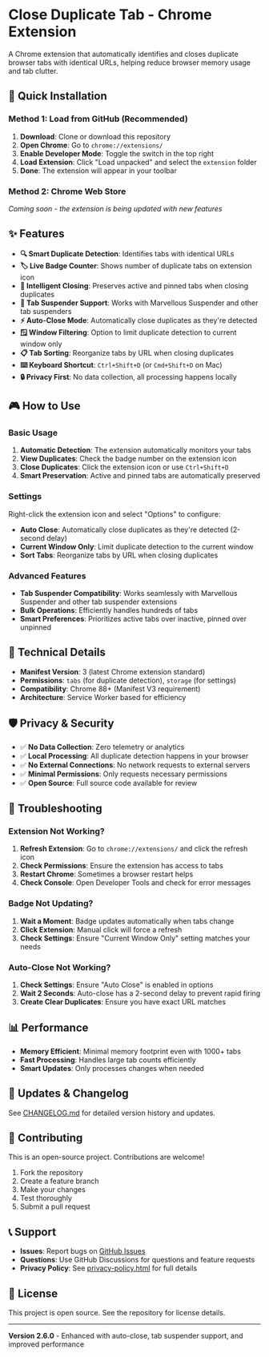# Close Duplicate Tab - Chrome Extension

A Chrome extension that automatically identifies and closes duplicate browser tabs with identical URLs, helping reduce browser memory usage and tab clutter.

## 🚀 Quick Installation

### Method 1: Load from GitHub (Recommended)

1. **Download**: Clone or download this repository
2. **Open Chrome**: Go to `chrome://extensions/`
3. **Enable Developer Mode**: Toggle the switch in the top right
4. **Load Extension**: Click "Load unpacked" and select the `extension` folder
5. **Done**: The extension will appear in your toolbar

### Method 2: Chrome Web Store

_Coming soon - the extension is being updated with new features_

## ✨ Features

- **🔍 Smart Duplicate Detection**: Identifies tabs with identical URLs
- **🏷️ Live Badge Counter**: Shows number of duplicate tabs on extension icon
- **🎯 Intelligent Closing**: Preserves active and pinned tabs when closing duplicates
- **📱 Tab Suspender Support**: Works with Marvellous Suspender and other tab suspenders
- **⚡ Auto-Close Mode**: Automatically close duplicates as they're detected
- **🪟 Window Filtering**: Option to limit duplicate detection to current window only
- **📋 Tab Sorting**: Reorganize tabs by URL when closing duplicates
- **⌨️ Keyboard Shortcut**: `Ctrl+Shift+D` (or `Cmd+Shift+D` on Mac)
- **🔒 Privacy First**: No data collection, all processing happens locally

## 🎮 How to Use

### Basic Usage

1. **Automatic Detection**: The extension automatically monitors your tabs
2. **View Duplicates**: Check the badge number on the extension icon
3. **Close Duplicates**: Click the extension icon or use `Ctrl+Shift+D`
4. **Smart Preservation**: Active and pinned tabs are automatically preserved

### Settings

Right-click the extension icon and select "Options" to configure:

- **Auto Close**: Automatically close duplicates as they're detected (2-second delay)
- **Current Window Only**: Limit duplicate detection to the current window
- **Sort Tabs**: Reorganize tabs by URL when closing duplicates

### Advanced Features

- **Tab Suspender Compatibility**: Works seamlessly with Marvellous Suspender and other tab suspender extensions
- **Bulk Operations**: Efficiently handles hundreds of tabs
- **Smart Preferences**: Prioritizes active tabs over inactive, pinned over unpinned

## 🔧 Technical Details

- **Manifest Version**: 3 (latest Chrome extension standard)
- **Permissions**: `tabs` (for duplicate detection), `storage` (for settings)
- **Compatibility**: Chrome 88+ (Manifest V3 requirement)
- **Architecture**: Service Worker based for efficiency

## 🛡️ Privacy & Security

- ✅ **No Data Collection**: Zero telemetry or analytics
- ✅ **Local Processing**: All duplicate detection happens in your browser
- ✅ **No External Connections**: No network requests to external servers
- ✅ **Minimal Permissions**: Only requests necessary permissions
- ✅ **Open Source**: Full source code available for review

## 🐛 Troubleshooting

### Extension Not Working?

1. **Refresh Extension**: Go to `chrome://extensions/` and click the refresh icon
2. **Check Permissions**: Ensure the extension has access to tabs
3. **Restart Chrome**: Sometimes a browser restart helps
4. **Check Console**: Open Developer Tools and check for error messages

### Badge Not Updating?

1. **Wait a Moment**: Badge updates automatically when tabs change
2. **Click Extension**: Manual click will force a refresh
3. **Check Settings**: Ensure "Current Window Only" setting matches your needs

### Auto-Close Not Working?

1. **Check Settings**: Ensure "Auto Close" is enabled in options
2. **Wait 2 Seconds**: Auto-close has a 2-second delay to prevent rapid firing
3. **Create Clear Duplicates**: Ensure you have exact URL matches

## 📊 Performance

- **Memory Efficient**: Minimal memory footprint even with 1000+ tabs
- **Fast Processing**: Handles large tab counts efficiently
- **Smart Updates**: Only processes changes when needed

## 🔄 Updates & Changelog

See [CHANGELOG.md](../CHANGELOG.md) for detailed version history and updates.

## 🤝 Contributing

This is an open-source project. Contributions are welcome!

1. Fork the repository
2. Create a feature branch
3. Make your changes
4. Test thoroughly
5. Submit a pull request

## 📞 Support

- **Issues**: Report bugs on [GitHub Issues](https://github.com/skippdot/Close-Duplicate-Tab/issues)
- **Questions**: Use GitHub Discussions for questions and feature requests
- **Privacy Policy**: See [privacy-policy.html](privacy-policy.html) for full details

## 📄 License

This project is open source. See the repository for license details.

---

**Version 2.6.0** - Enhanced with auto-close, tab suspender support, and improved performance
